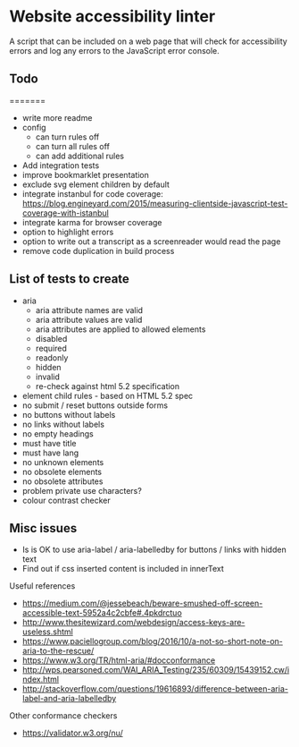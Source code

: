 # Website accessibility linter

A script that can be included on a web page that will check for accessibility
errors and log any errors to the JavaScript error console.

## Todo
=======

- write more readme
- config
  - can turn rules off
  - can turn all rules off
  - can add additional rules
- Add integration tests
- improve bookmarklet presentation
- exclude svg element children by default
- integrate instanbul for code coverage:
  https://blog.engineyard.com/2015/measuring-clientside-javascript-test-coverage-with-istanbul
- integrate karma for browser coverage
- option to highlight errors
- option to write out a transcript as a screenreader would read the page
- remove code duplication in build process

## List of tests to create

- aria
  - aria attribute names are valid
  - aria attribute values are valid
  - aria attributes are applied to allowed elements
  - disabled
  - required
  - readonly
  - hidden
  - invalid
  - re-check against html 5.2 specification
- element child rules - based on HTML 5.2 spec
- no submit / reset buttons outside forms
- no buttons without labels
- no links without labels
- no empty headings
- must have title
- must have lang
- no unknown elements
- no obsolete elements
- no obsolete attributes
- problem private use characters?
- colour contrast checker

## Misc issues

- Is is OK to use aria-label / aria-labelledby for buttons / links with hidden text
- Find out if css inserted content is included in innerText


Useful references

- https://medium.com/@jessebeach/beware-smushed-off-screen-accessible-text-5952a4c2cbfe#.4pkdrctuo
- http://www.thesitewizard.com/webdesign/access-keys-are-useless.shtml
- https://www.paciellogroup.com/blog/2016/10/a-not-so-short-note-on-aria-to-the-rescue/
- https://www.w3.org/TR/html-aria/#docconformance
- http://wps.pearsoned.com/WAI_ARIA_Testing/235/60309/15439152.cw/index.html
- http://stackoverflow.com/questions/19616893/difference-between-aria-label-and-aria-labelledby

Other conformance checkers

- https://validator.w3.org/nu/
